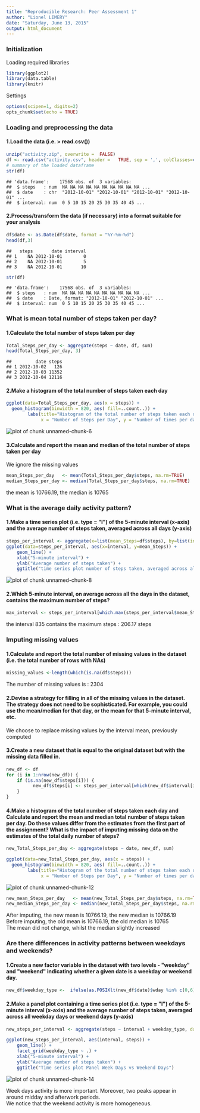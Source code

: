```yaml
---
title: "Reproducible Research: Peer Assessment 1"
author: "Lionel LIMERY"
date: "Saturday, June 13, 2015"
output: html_document
---
```

  
### Initialization

Loading required libraries

```r
library(ggplot2)
library(data.table)
library(knitr)
```


Settings

```r
options(scipen=1, digits=2)
opts_chunk$set(echo = TRUE)
```

### Loading and preprocessing the data
#### 1.Load the data (i.e. > read.csv())

```r
unzip("activity.zip", overwrite =  FALSE)
df <- read.csv("activity.csv", header =   TRUE, sep = ',', colClasses=c("numeric", "character", "numeric"))
# summary of the loaded dataframe
str(df)
```

```
## 'data.frame':	17568 obs. of  3 variables:
##  $ steps   : num  NA NA NA NA NA NA NA NA NA NA ...
##  $ date    : chr  "2012-10-01" "2012-10-01" "2012-10-01" "2012-10-01" ...
##  $ interval: num  0 5 10 15 20 25 30 35 40 45 ...
```

#### 2.Process/transform the data (if necessary) into a format suitable for your analysis

```r
df$date <- as.Date(df$date, format = "%Y-%m-%d")
head(df,3)
```

```
##   steps       date interval
## 1    NA 2012-10-01        0
## 2    NA 2012-10-01        5
## 3    NA 2012-10-01       10
```

```r
str(df)
```

```
## 'data.frame':	17568 obs. of  3 variables:
##  $ steps   : num  NA NA NA NA NA NA NA NA NA NA ...
##  $ date    : Date, format: "2012-10-01" "2012-10-01" ...
##  $ interval: num  0 5 10 15 20 25 30 35 40 45 ...
```

### What is mean total number of steps taken per day?
#### 1.Calculate the total number of steps taken per day

```r
Total_Steps_per_day <- aggregate(steps ~ date, df, sum)
head(Total_Steps_per_day, 3)
```

```
##         date steps
## 1 2012-10-02   126
## 2 2012-10-03 11352
## 3 2012-10-04 12116
```

#### 2.Make a histogram of the total number of steps taken each day



```r
ggplot(data=Total_Steps_per_day, aes(x = steps)) + 
  geom_histogram(binwidth = 820, aes( fill=..count..)) + 
        labs(title="Histogram of the total number of steps taken each day", 
             x = "Number of Steps per Day", y = "Number of times per day") 
```

![plot of chunk unnamed-chunk-6](figure/unnamed-chunk-6-1.png) 



#### 3.Calculate and report the mean and median of the total number of steps taken per day
We ignore the missing values

```r
mean_Steps_per_day   <- mean(Total_Steps_per_day$steps, na.rm=TRUE)
median_Steps_per_day <- median(Total_Steps_per_day$steps, na.rm=TRUE)
```
the mean is 10766.19, the median is 10765


### What is the average daily activity pattern?

#### 1.Make a time series plot (i.e. type = "l") of the 5-minute interval (x-axis) and the average number of steps taken, averaged across all days (y-axis)

```r
steps_per_interval <- aggregate(x=list(mean_Steps=df$steps), by=list(interval=df$interval), FUN=mean, na.rm=TRUE)
ggplot(data=steps_per_interval, aes(x=interval, y=mean_Steps)) +
    geom_line() +
    xlab("5-minute interval") +
    ylab("Average number of steps taken") + 
    ggtitle("time series plot number of steps taken, averaged across all days")
```

![plot of chunk unnamed-chunk-8](figure/unnamed-chunk-8-1.png) 


#### 2.Which 5-minute interval, on average across all the days in the dataset, contains the maximum number of steps?

```r
max_interval <- steps_per_interval[which.max(steps_per_interval$mean_Steps),]
```
the interval 835 contains the maximum steps : 206.17 steps

### Imputing missing values
#### 1.Calculate and report the total number of missing values in the dataset (i.e. the total number of rows with NAs)

```r
missing_values <-length(which(is.na(df$steps)))
```

The number of missing values is : 2304 

#### 2.Devise a strategy for filling in all of the missing values in the dataset. The strategy does not need to be sophisticated. For example, you could use the mean/median for that day, or the mean for that 5-minute interval, etc.
We choose to replace missing values by the interval mean, previously computed 

#### 3.Create a new dataset that is equal to the original dataset but with the missing data filled in.

```r
new_df <- df 
for (i in 1:nrow(new_df)) {
    if (is.na(new_df$steps[i])) {
          new_df$steps[i] <- steps_per_interval[which(new_df$interval[i] == steps_per_interval$interval), ]$mean_Steps
    }
}
```
#### 4.Make a histogram of the total number of steps taken each day and Calculate and report the mean and median total number of steps taken per day. Do these values differ from the estimates from the first part of the assignment? What is the impact of imputing missing data on the estimates of the total daily number of steps?


```r
new_Total_Steps_per_day <- aggregate(steps ~ date, new_df, sum)

ggplot(data=new_Total_Steps_per_day, aes(x = steps)) + 
  geom_histogram(binwidth = 820, aes( fill=..count..)) + 
        labs(title="Histogram of the total number of steps taken each day", 
             x = "Number of Steps per Day", y = "Number of times per day") 
```

![plot of chunk unnamed-chunk-12](figure/unnamed-chunk-12-1.png) 

```r
new_mean_Steps_per_day   <- mean(new_Total_Steps_per_day$steps, na.rm=TRUE)
new_median_Steps_per_day <- median(new_Total_Steps_per_day$steps, na.rm=TRUE)
```
After  imputing, the new mean is 10766.19, the new median is 10766.19  
Before imputing, the old mean is 10766.19, the old median is 10765  
The mean did not change, whilst the median slightly increased

### Are there differences in activity patterns between weekdays and weekends?
#### 1.Create a new factor variable in the dataset with two levels - "weekday" and "weekend" indicating whether a given date is a weekday or weekend day.

```r
new_df$weekday_type <-  ifelse(as.POSIXlt(new_df$date)$wday %in% c(0,6), 'weekend', 'weekday')
```

#### 2.Make a panel plot containing a time series plot (i.e. type = "l") of the 5-minute interval (x-axis) and the average number of steps taken, averaged across all weekday days or weekend days (y-axis)

```r
new_steps_per_interval <- aggregate(steps ~ interval + weekday_type, data=new_df, mean)

ggplot(new_steps_per_interval, aes(interval, steps)) + 
    geom_line() + 
    facet_grid(weekday_type ~ .) +
    xlab("5-minute interval") + 
    ylab("Average number of steps taken") + 
    ggtitle("Time series plot Panel Week Days vs Weekend Days")
```

![plot of chunk unnamed-chunk-14](figure/unnamed-chunk-14-1.png) 
  
Week days activity is more important. Moreover, two peaks appear in around midday and afterwork periods.  
We notice that the weekend activity is more homogeneous.

